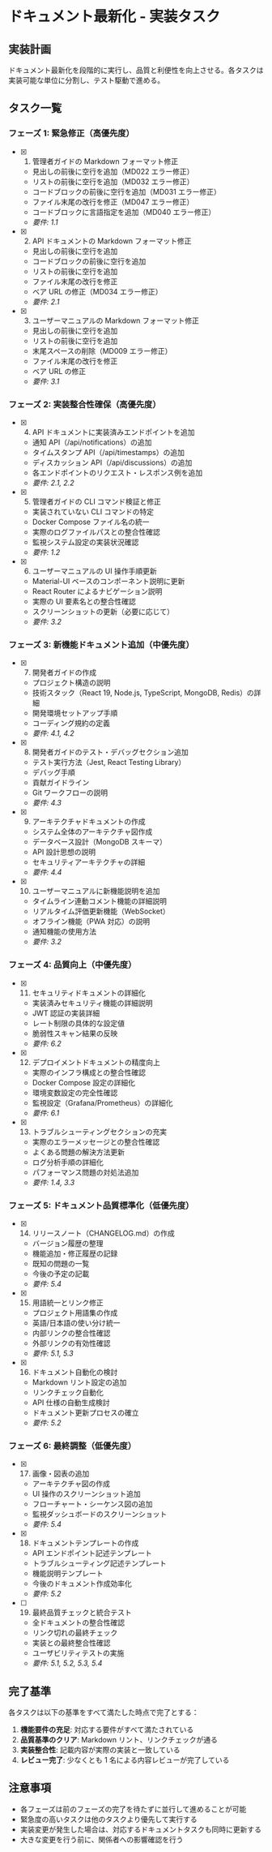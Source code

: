 # ドキュメント最新化 - 実装タスク

## 実装計画

ドキュメント最新化を段階的に実行し、品質と利便性を向上させる。各タスクは実装可能な単位に分割し、テスト駆動で進める。

## タスク一覧

### フェーズ 1: 緊急修正（高優先度）

- [x] 1. 管理者ガイドの Markdown フォーマット修正

  - 見出しの前後に空行を追加（MD022 エラー修正）
  - リストの前後に空行を追加（MD032 エラー修正）
  - コードブロックの前後に空行を追加（MD031 エラー修正）
  - ファイル末尾の改行を修正（MD047 エラー修正）
  - コードブロックに言語指定を追加（MD040 エラー修正）
  - _要件: 1.1_

- [x] 2. API ドキュメントの Markdown フォーマット修正

  - 見出しの前後に空行を追加
  - コードブロックの前後に空行を追加
  - リストの前後に空行を追加
  - ファイル末尾の改行を修正
  - ベア URL の修正（MD034 エラー修正）
  - _要件: 2.1_

- [x] 3. ユーザーマニュアルの Markdown フォーマット修正
  - 見出しの前後に空行を追加
  - リストの前後に空行を追加
  - 末尾スペースの削除（MD009 エラー修正）
  - ファイル末尾の改行を修正
  - ベア URL の修正
  - _要件: 3.1_

### フェーズ 2: 実装整合性確保（高優先度）

- [x] 4. API ドキュメントに実装済みエンドポイントを追加

  - 通知 API（/api/notifications）の追加
  - タイムスタンプ API（/api/timestamps）の追加
  - ディスカッション API（/api/discussions）の追加
  - 各エンドポイントのリクエスト・レスポンス例を追加
  - _要件: 2.1, 2.2_

- [x] 5. 管理者ガイドの CLI コマンド検証と修正

  - 実装されていない CLI コマンドの特定
  - Docker Compose ファイル名の統一
  - 実際のログファイルパスとの整合性確認
  - 監視システム設定の実装状況確認
  - _要件: 1.2_

- [x] 6. ユーザーマニュアルの UI 操作手順更新
  - Material-UI ベースのコンポーネント説明に更新
  - React Router によるナビゲーション説明
  - 実際の UI 要素名との整合性確認
  - スクリーンショットの更新（必要に応じて）
  - _要件: 3.2_

### フェーズ 3: 新機能ドキュメント追加（中優先度）

- [x] 7. 開発者ガイドの作成

  - プロジェクト構造の説明
  - 技術スタック（React 19, Node.js, TypeScript, MongoDB, Redis）の詳細
  - 開発環境セットアップ手順
  - コーディング規約の定義
  - _要件: 4.1, 4.2_

- [x] 8. 開発者ガイドのテスト・デバッグセクション追加

  - テスト実行方法（Jest, React Testing Library）
  - デバッグ手順
  - 貢献ガイドライン
  - Git ワークフローの説明
  - _要件: 4.3_

- [x] 9. アーキテクチャドキュメントの作成

  - システム全体のアーキテクチャ図作成
  - データベース設計（MongoDB スキーマ）
  - API 設計思想の説明
  - セキュリティアーキテクチャの詳細
  - _要件: 4.4_

- [x] 10. ユーザーマニュアルに新機能説明を追加
  - タイムライン連動コメント機能の詳細説明
  - リアルタイム評価更新機能（WebSocket）
  - オフライン機能（PWA 対応）の説明
  - 通知機能の使用方法
  - _要件: 3.2_

### フェーズ 4: 品質向上（中優先度）

- [x] 11. セキュリティドキュメントの詳細化

  - 実装済みセキュリティ機能の詳細説明
  - JWT 認証の実装詳細
  - レート制限の具体的な設定値
  - 脆弱性スキャン結果の反映
  - _要件: 6.2_

- [x] 12. デプロイメントドキュメントの精度向上

  - 実際のインフラ構成との整合性確認
  - Docker Compose 設定の詳細化
  - 環境変数設定の完全性確認
  - 監視設定（Grafana/Prometheus）の詳細化
  - _要件: 6.1_

- [x] 13. トラブルシューティングセクションの充実
  - 実際のエラーメッセージとの整合性確認
  - よくある問題の解決方法更新
  - ログ分析手順の詳細化
  - パフォーマンス問題の対処法追加
  - _要件: 1.4, 3.3_

### フェーズ 5: ドキュメント品質標準化（低優先度）

- [x] 14. リリースノート（CHANGELOG.md）の作成

  - バージョン履歴の整理
  - 機能追加・修正履歴の記録
  - 既知の問題の一覧
  - 今後の予定の記載
  - _要件: 5.4_

- [x] 15. 用語統一とリンク修正

  - プロジェクト用語集の作成
  - 英語/日本語の使い分け統一
  - 内部リンクの整合性確認
  - 外部リンクの有効性確認
  - _要件: 5.1, 5.3_

- [x] 16. ドキュメント自動化の検討
  - Markdown リント設定の追加
  - リンクチェック自動化
  - API 仕様の自動生成検討
  - ドキュメント更新プロセスの確立
  - _要件: 5.2_

### フェーズ 6: 最終調整（低優先度）

- [x] 17. 画像・図表の追加

  - アーキテクチャ図の作成
  - UI 操作のスクリーンショット追加
  - フローチャート・シーケンス図の追加
  - 監視ダッシュボードのスクリーンショット
  - _要件: 5.4_

- [x] 18. ドキュメントテンプレートの作成

  - API エンドポイント記述テンプレート
  - トラブルシューティング記述テンプレート
  - 機能説明テンプレート
  - 今後のドキュメント作成効率化
  - _要件: 5.2_

- [ ] 19. 最終品質チェックと統合テスト
  - 全ドキュメントの整合性確認
  - リンク切れの最終チェック
  - 実装との最終整合性確認
  - ユーザビリティテストの実施
  - _要件: 5.1, 5.2, 5.3, 5.4_

## 完了基準

各タスクは以下の基準をすべて満たした時点で完了とする：

1. **機能要件の充足**: 対応する要件がすべて満たされている
2. **品質基準のクリア**: Markdown リント、リンクチェックが通る
3. **実装整合性**: 記載内容が実際の実装と一致している
4. **レビュー完了**: 少なくとも 1 名による内容レビューが完了している

## 注意事項

- 各フェーズは前のフェーズの完了を待たずに並行して進めることが可能
- 緊急度の高いタスクは他のタスクより優先して実行する
- 実装変更が発生した場合は、対応するドキュメントタスクも同時に更新する
- 大きな変更を行う前に、関係者への影響確認を行う
